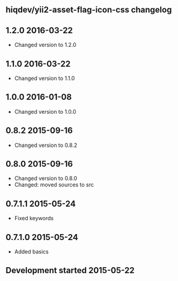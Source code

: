 hiqdev/yii2-asset-flag-icon-css changelog
-----------------------------------------

## 1.2.0 2016-03-22

- Changed version to 1.2.0

## 1.1.0 2016-03-22

- Changed version to 1.1.0

## 1.0.0 2016-01-08

- Changed version to 1.0.0

## 0.8.2 2015-09-16

- Changed version to 0.8.2

## 0.8.0 2015-09-16

- Changed version to 0.8.0
- Changed: moved sources to src

## 0.7.1.1 2015-05-24

- Fixed keywords

## 0.7.1.0 2015-05-24

- Added basics

## Development started 2015-05-22

